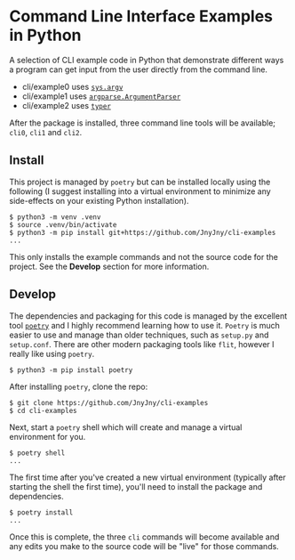 # Command Line Interface Examples in Python

A selection of CLI example code in Python that demonstrate different ways a program can get input from the user directly from the command line. 

- cli/example0 uses [`sys.argv`][argv]
- cli/example1 uses [`argparse.ArgumentParser`][argparse]
- cli/example2 uses [`typer`][typer]

After the package is installed, three command line tools will be available; `cli0`, `cli1` and `cli2`. 

## Install

This project is managed by `poetry` but can be installed locally using the following (I suggest installing into a virtual environment to minimize any side-effects on your existing Python installation). 

```
$ python3 -m venv .venv
$ source .venv/bin/activate
$ python3 -m pip install git+https://github.com/JnyJny/cli-examples
...
```
This only installs the example commands and not the source code for the project. See the **Develop** section for more information.

## Develop

The dependencies and packaging for this code is managed by the excellent tool [`poetry`][poetry] and I highly recommend learning how to use it. `Poetry` is much easier to use and manage than older techniques, such as `setup.py` and `setup.conf`. There are other modern packaging tools like `flit`, however I really like using `poetry`. 

```
$ python3 -m pip install poetry
```

After installing `poetry`, clone the repo:

```
$ git clone https://github.com/JnyJny/cli-examples
$ cd cli-examples
```

Next, start a `poetry` shell which will create and manage a virtual environment for you.

```
$ poetry shell
...
```

The first time after you've created a new virtual environment (typically after starting the shell the first time), you'll need to install the package and dependencies.

```
$ poetry install
...
```

Once this is complete, the three `cli` commands will become available and any edits you make to the source code will be "live" for those commands.


[argv]: https://docs.python.org/3/library/sys.html?highlight=argv#sys.argv
[argparse]: https://docs.python.org/3/library/argparse.html
[typer]: https://typer.tiangolo.com
[poetry]: https://python-poetry.org/docs/